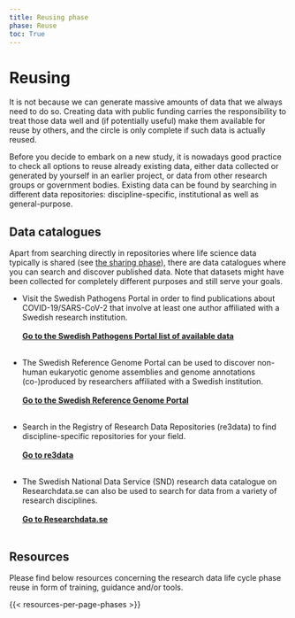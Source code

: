 ```yaml
---
title: Reusing phase
phase: Reuse
toc: True
---
```


# Reusing
It is not because we can generate massive amounts of data that we always need to do so. Creating data with public funding carries the responsibility to treat those data well and (if potentially useful) make them available for reuse by others, and the circle is only complete if such data is actually reused.

Before you decide to embark on a new study, it is nowadays good practice to check all options to reuse already existing data, either data collected or generated by yourself in an earlier project, or data from other research groups or government bodies. Existing data can be found by searching in different data repositories: discipline-specific, institutional as well as general-purpose. 

## Data catalogues
Apart from searching directly in repositories where life science data typically is shared (see [the sharing phase](/data-life-cycle/share/#recommended-discipline-specific-repositories)), there are data catalogues where you can search and discover published data. Note that datasets might have been collected for completely different purposes and still serve your goals.

* Visit the Swedish Pathogens Portal in order to find publications about COVID-19/SARS-CoV-2 that involve at least one author affiliated with a Swedish research institution.<br/><br/><a class="link-teal" href="https://pathogens.se/datasets/all/"><b>Go to the Swedish Pathogens Portal list of available data <i class="bi bi-box-arrow-up-right"></i></b></a><br/><br/>

* The Swedish Reference Genome Portal can be used to discover non-human eukaryotic genome assemblies and genome annotations (co-)produced by researchers affiliated with a Swedish institution.<br/><br/><a class="link-teal" href="https://genomes.scilifelab.se"><b>Go to the Swedish Reference Genome Portal <i class="bi bi-box-arrow-up-right"></i></b></a><br/><br/> 

* Search in the Registry of Research Data Repositories (re3data) to find discipline-specific repositories for your field.<br/><br/><a class="link-teal" href="https://www.re3data.org"><b>Go to re3data <i class="bi bi-box-arrow-up-right"></i></b></a><br/><br/> 

* The Swedish National Data Service (SND) research data catalogue on Researchdata.se can also be used to search for data from a variety of research disciplines.<br/><br/><a class="link-teal" href="https://researchdata.se/en/catalogue"><b>Go to Researchdata.se <i class="bi bi-box-arrow-up-right"></i></b></a><br/><br/> 

## Resources
Please find below resources concerning the research data life cycle phase reuse in form of training, guidance and/or tools.

{{< resources-per-page-phases >}}
